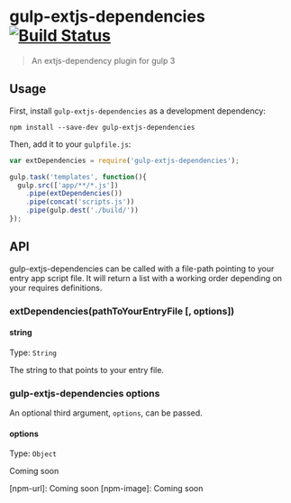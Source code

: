 # gulp-extjs-dependencies [![Build Status][travis-image]][travis-url]
> An extjs-dependency plugin for gulp 3

## Usage

First, install `gulp-extjs-dependencies` as a development dependency:

```shell
npm install --save-dev gulp-extjs-dependencies
```

Then, add it to your `gulpfile.js`:

```javascript
var extDependencies = require('gulp-extjs-dependencies');

gulp.task('templates', function(){
  gulp.src(['app/**/*.js'])
    .pipe(extDependencies())
    .pipe(concat('scripts.js'))
    .pipe(gulp.dest('./build/'))
});
```


## API

gulp-extjs-dependencies can be called with a file-path pointing to your entry app script file. It will return a list
with a working order depending on your requires definitions.

### extDependencies(pathToYourEntryFile [, options])

#### string
Type: `String`

The string to that points to your entry file.

### gulp-extjs-dependencies options

An optional third argument, `options`, can be passed.

#### options
Type: `Object`

Coming soon

[travis-url]: https://travis-ci.org/sebastian2015/gulp-extjs-dependencies
[travis-image]: https://travis-ci.org/sebastian2015/gulp-extjs-dependencies.svg?branch=master
[npm-url]: Coming soon
[npm-image]: Coming soon
